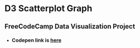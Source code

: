 # D3 Scatterplot Graph

## FreeCodeCamp Data Visualization Project

- ### Codepen link is [here](https://codepen.io/realstankle/full/GRBeXXB)
